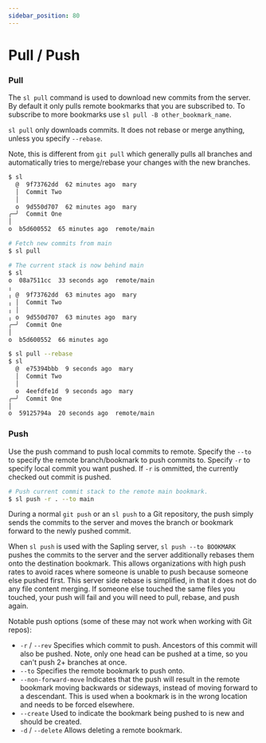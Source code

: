 ```yaml
---
sidebar_position: 80
---
```

# Pull / Push

### Pull

The `sl pull` command is used to download new commits from the server. By
default it only pulls remote bookmarks that you are subscribed to. To subscribe
to more bookmarks use `sl pull -B other_bookmark_name`.

`sl pull` only downloads commits. It does not rebase or merge anything, unless
you specify `--rebase`.

Note, this is different from `git pull` which generally pulls all branches and
automatically tries to merge/rebase your changes with the new branches.

```bash
$ sl
  @  9f73762dd  62 minutes ago  mary
  │  Commit Two
  │
  o  9d550d707  62 minutes ago  mary
╭─╯  Commit One
│
o  b5d600552  65 minutes ago  remote/main

# Fetch new commits from main
$ sl pull

# The current stack is now behind main
$ sl
o  08a7511cc  33 seconds ago  remote/main
╷
╷ @  9f73762dd  63 minutes ago  mary
╷ │  Commit Two
╷ │
╷ o  9d550d707  63 minutes ago  mary
╭─╯  Commit One
│
o  b5d600552  66 minutes ago

$ sl pull --rebase
$ sl
  @  e75394bbb  9 seconds ago  mary
  │  Commit Two
  │
  o  4eefdfe1d  9 seconds ago  mary
╭─╯  Commit One
│
o  59125794a  20 seconds ago  remote/main
```

### Push

Use the push command to push local commits to remote. Specify the `--to` to specify the remote branch/bookmark to push commits to. Specify `-r` to specify local commit you want pushed. If `-r` is ommitted, the currently checked out commit is pushed.

```bash
# Push current commit stack to the remote main bookmark.
$ sl push -r . --to main
```

During a normal `git push` or an `sl push` to a Git repository, the push simply
sends the commits to the server and moves the branch or bookmark forward to the
newly pushed commit.

When `sl push` is used with the Sapling server, `sl push --to BOOKMARK` pushes the
commits to the server and the server additionally rebases them onto the
destination bookmark.  This allows organizations with high push rates to avoid
races where someone is unable to push because someone else pushed first. This
server side rebase is simplified, in that it does not do any file content merging.
If someone else touched the same files you touched, your push will fail and you
will need to pull, rebase, and push again.


Notable push options (some of these may not work when working with Git repos):

- `-r` / `--rev` Specifies which commit to push. Ancestors of this commit will
  also be pushed. Note, only one head can be pushed at a time, so you can't push
  2+ branches at once.
- `--to` Specifies the remote bookmark to push onto.
- `--non-forward-move` Indicates that the push will result in the remote
  bookmark moving backwards or sideways, instead of moving forward to a
  descendant. This is used when a bookmark is in the wrong location and needs to
  be forced elsewhere.
- `--create` Used to indicate the bookmark being pushed to is new and should
  be created.
- `-d` / `--delete` Allows deleting a remote bookmark.
